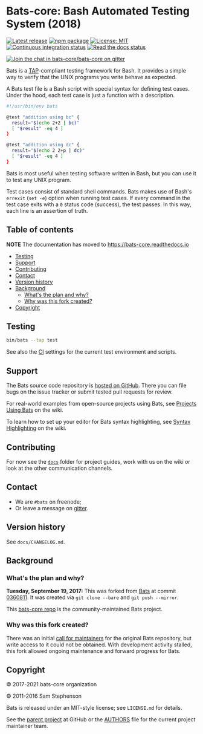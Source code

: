 # Bats-core: Bash Automated Testing System (2018)

[![Latest release](https://img.shields.io/github/release/bats-core/bats-core.svg)](https://github.com/bats-core/bats-core/releases/latest)
[![npm package](https://img.shields.io/npm/v/bats.svg)](https://www.npmjs.com/package/bats)
[![License: MIT](https://img.shields.io/badge/License-MIT-yellow.svg)](https://github.com/bats-core/bats-core/blob/master/LICENSE.md)
[![Continuous integration status](https://github.com/bats-core/bats-core/workflows/Tests/badge.svg)](https://github.com/bats-core/bats-core/actions?query=workflow%3ATests)
[![Read the docs status](https://readthedocs.org/projects/bats-core/badge/)](https://bats-core.readthedocs.io)

[![Join the chat in bats-core/bats-core on gitter](https://badges.gitter.im/bats-core/bats-core.svg)][gitter]

Bats is a [TAP](https://testanything.org/)-compliant testing framework for Bash.  It provides a simple
way to verify that the UNIX programs you write behave as expected.

[TAP]: https://testanything.org

A Bats test file is a Bash script with special syntax for defining test cases.
Under the hood, each test case is just a function with a description.

```bash
#!/usr/bin/env bats

@test "addition using bc" {
  result="$(echo 2+2 | bc)"
  [ "$result" -eq 4 ]
}

@test "addition using dc" {
  result="$(echo 2 2+p | dc)"
  [ "$result" -eq 4 ]
}
```

Bats is most useful when testing software written in Bash, but you can use it to
test any UNIX program.

Test cases consist of standard shell commands. Bats makes use of Bash's
`errexit` (`set -e`) option when running test cases. If every command in the
test case exits with a `0` status code (success), the test passes. In this way,
each line is an assertion of truth.

## Table of contents

**NOTE** The documentation has moved to <https://bats-core.readthedocs.io>

<!-- toc -->

- [Testing](#testing)
- [Support](#support)
- [Contributing](#contributing)
- [Contact](#contact)
- [Version history](#version-history)
- [Background](#background)
  - [What's the plan and why?](#whats-the-plan-and-why)
  - [Why was this fork created?](#why-was-this-fork-created)
- [Copyright](#copyright)

<!-- tocstop -->

## Testing

```sh
bin/bats --tap test
```

See also the [CI](./.github/workflows/tests.yml) settings for the current test environment and
scripts.

## Support

The Bats source code repository is [hosted on
GitHub](https://github.com/bats-core/bats-core). There you can file bugs on the
issue tracker or submit tested pull requests for review.

For real-world examples from open-source projects using Bats, see [Projects
Using Bats](https://github.com/bats-core/bats-core/wiki/Projects-Using-Bats) on
the wiki.

To learn how to set up your editor for Bats syntax highlighting, see [Syntax
Highlighting](https://github.com/bats-core/bats-core/wiki/Syntax-Highlighting)
on the wiki.

## Contributing

For now see the [`docs`](docs) folder for project guides, work with us on the wiki
or look at the other communication channels.

## Contact

- We are `#bats` on freenode;
- Or leave a message on [gitter].

## Version history

See `docs/CHANGELOG.md`.

## Background

<!-- markdownlint-disable MD026 -->
### What's the plan and why?
<!-- markdownlint-enable MD026 -->

**Tuesday, September 19, 2017:** This was forked from [Bats][bats-orig] at
commit [0360811][].  It was created via `git clone --bare` and `git push
--mirror`.

[bats-orig]: https://github.com/sstephenson/bats
[0360811]: https://github.com/sstephenson/bats/commit/03608115df2071fff4eaaff1605768c275e5f81f

This [bats-core repo](https://github.com/bats-core/bats-core) is the community-maintained Bats project.

<!-- markdownlint-disable MD026 -->
### Why was this fork created?
<!-- markdownlint-enable MD026 -->

There was an initial [call for maintainers][call-maintain] for the original Bats repository, but write access to it could not be obtained. With development activity stalled, this fork allowed ongoing maintenance and forward progress for Bats.

[call-maintain]: https://github.com/sstephenson/bats/issues/150

## Copyright

© 2017-2021 bats-core organization

© 2011-2016 Sam Stephenson

Bats is released under an MIT-style license; see `LICENSE.md` for details.

See the [parent project](https://github.com/bats-core) at GitHub or the
[AUTHORS](AUTHORS) file for the current project maintainer team.

[gitter]: https://gitter.im/bats-core/bats-core?utm_source=badge&utm_medium=badge&utm_campaign=pr-badge&utm_content=badge
